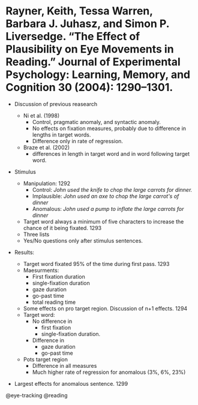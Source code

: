 # Rayner, Keith, Tessa Warren, Barbara J. Juhasz, and Simon P. Liversedge. “The Effect of Plausibility on Eye Movements in Reading.” Journal of Experimental Psychology: Learning, Memory, and Cognition 30 (2004): 1290–1301.

- Discussion of previous reasearch
  - Ni et al. (1998)
    - Control, pragmatic anomaly, and syntactic anomaly. 
    - No effects on fixation measures, probably due to difference in lengths in target words.
    - Difference only in rate of regression.
  - Braze et al. (2002)
    - differences in length in target word and in word following target word. 

- Stimulus
  - Manipulation: 1292
    - Control: *John used the knife to chop the large carrots for dinner.*
    - Implausible: *John used an axe to chop the large carrot's of dinner*
    - Anomalous: *John used a pump to inflate the large carrots for dinner*
  - Target word always a minimum of five characters to increase the chance of it being fixated. 1293
  - Three lists
  - Yes/No questions only after stimulus sentences.

- Results:
  - Target word fixated 95% of the time during first pass. 1293
  - Maesurments:
    - First fixation duration
    - single-fixation duration
    - gaze duration
    - go-past time
    - total reading time
  - Some effects on pro target region. Discussion of n+1 effects. 1294
  - Target word:
    - No difference in
      - first fixation
      - single-fixation duration.
    - Difference in
      - gaze duration
      - go-past time
   - Pots target region
     - Difference in all measures
     - Much higher rate of regression for anomalous (3%, 6%, 23%)

- Largest effects for anomalous sentence. 1299

@eye-tracking
@reading

